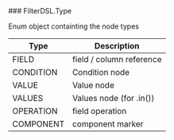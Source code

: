 
<section>
### FilterDSL.Type

Enum object containting the node types 

Type      |Description               
----------|--------------------------
FIELD     | field / column reference  
CONDITION | Condition node      
VALUE     | Value node  
VALUES    | Values node (for .in())  
OPERATION | field operation      
COMPONENT | component marker      

</section>

